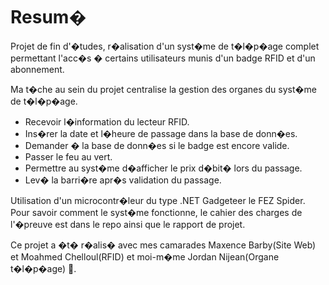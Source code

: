 # Resum�
Projet de fin d'�tudes, r�alisation d'un syst�me de t�l�p�age complet permettant l'acc�s � certains utilisateurs munis d'un badge RFID et d'un abonnement.

Ma t�che au sein du projet centralise la gestion des organes du syst�me de t�l�p�age.
*	Recevoir l�information du lecteur RFID.
*	Ins�rer la date et l�heure de passage dans la base de donn�es.
*	Demander � la base de donn�es si le badge est encore valide.
*	Passer le feu au vert.
*	Permettre au syst�me d�afficher le prix d�bit� lors du passage.
*	Lev� la barri�re apr�s validation du passage.

Utilisation d'un microcontr�leur du type .NET Gadgeteer le FEZ Spider.
Pour savoir comment le syst�me fonctionne, le cahier des charges de l'�preuve est dans le repo ainsi que le rapport de projet.

Ce projet a �t� r�alis� avec mes camarades Maxence Barby(Site Web) et Moahmed Chelloul(RFID) et moi-m�me Jordan Nijean(Organe t�l�p�age) :tada:.

